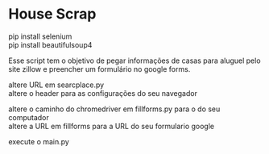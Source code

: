 <h1>House Scrap</h1>

pip install selenium \
pip install beautifulsoup4 

Esse script tem o objetivo de pegar informações de casas para aluguel pelo site zillow e preencher um formulário
no google forms. 

altere URL em searcplace.py \
altere o header para as configurações do seu navegador 

altere o caminho do chromedriver em fillforms.py para o do seu computador \
altere a URL em fillforms para a URL do seu formulario google 


execute o main.py

